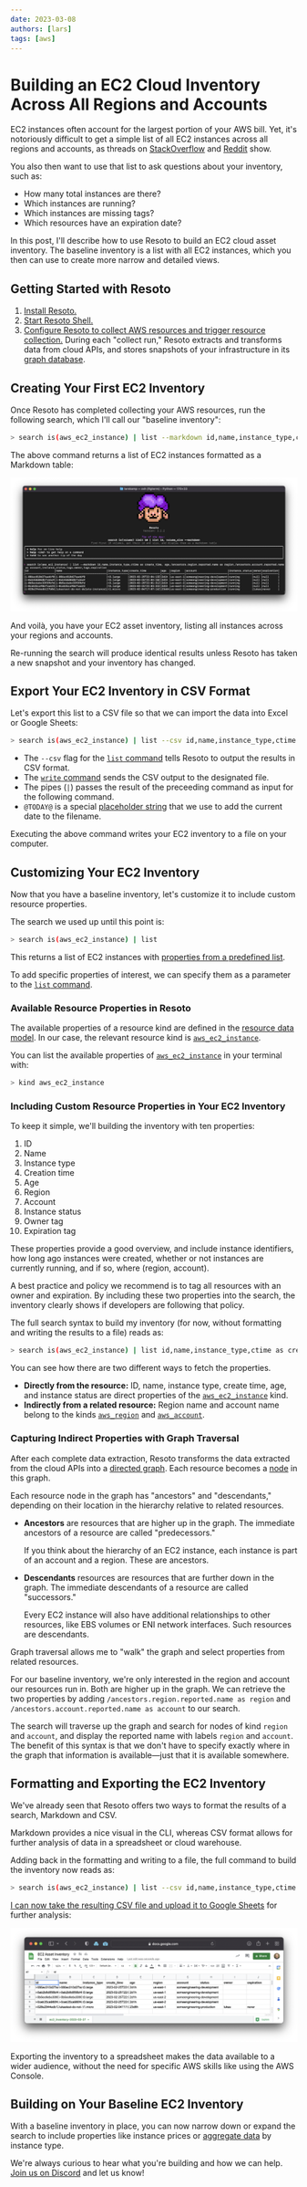 ```yaml
---
date: 2023-03-08
authors: [lars]
tags: [aws]
---
```


# Building an EC2 Cloud Inventory Across All Regions and Accounts

EC2 instances often account for the largest portion of your AWS bill. Yet, it's notoriously difficult to get a simple list of all EC2 instances across all regions and accounts, as threads on [StackOverflow](https://stackoverflow.com/questions/42086712/how-to-see-all-running-amazon-ec2-instances-across-all-regions) and [Reddit](https://www.reddit.com/r/aws/comments/s83381/list_ec2_instances_from_all_accounts_in_all) show.

You also then want to use that list to ask questions about your inventory, such as:

- How many total instances are there?
- Which instances are running?
- Which instances are missing tags?
- Which resources have an expiration date?

In this post, I'll describe how to use Resoto to build an EC2 cloud asset inventory. The baseline inventory is a list with all EC2 instances, which you then can use to create more narrow and detailed views.

<!--truncate-->

## Getting Started with Resoto

1. [Install Resoto.](/docs/getting-started/install-resoto)
2. [Start Resoto Shell.](/docs/getting-started/launch-resoto#launching-resoto-shell)
3. [Configure Resoto to collect AWS resources and trigger resource collection.](/docs/how-to-guides/data-sources/collect-aws-resource-data) During each "collect run," Resoto extracts and transforms data from cloud APIs, and stores snapshots of your infrastructure in its [graph database](/docs/concepts/asset-inventory-graph).

## Creating Your First EC2 Inventory

Once Resoto has completed collecting your AWS resources, run the following search, which I'll call our "baseline inventory":

```bash
> search is(aws_ec2_instance) | list --markdown id,name,instance_type,ctime as create_time, age,/ancestors.region.reported.name as region,/ancestors.account.reported.name as account,instance_status,tags.owner,tags.expiration
```

The above command returns a list of EC2 instances formatted as a Markdown table:

![Screenshot of search result in Resoto Shell](./img/resoto-shell.png)

And voilà, you have your EC2 asset inventory, listing all instances across your regions and accounts.

Re-running the search will produce identical results unless Resoto has taken a new snapshot and your inventory has changed.

## Export Your EC2 Inventory in CSV Format

Let's export this list to a CSV file so that we can import the data into Excel or Google Sheets:

```bash
> search is(aws_ec2_instance) | list --csv id,name,instance_type,ctime as create_time, age,/ancestors.region.reported.name as region,/ancestors.account.reported.name as account,instance_status,tags.owner,tags.expiration | write ec2_inventory-@TODAY@.csv
```

- The `--csv` flag for the [`list` command](/docs/reference/cli/format-commands/list) tells Resoto to output the results in CSV format.
- The [`write` command](/docs/reference/cli/miscellaneous-commands/write) sends the CSV output to the designated file.
- The pipes (`|`) passes the result of the preceeding command as input for the following command.
- `@TODAY@` is a special [placeholder string](/docs/reference/cli#placeholder-strings) that we use to add the current date to the filename.

Executing the above command writes your EC2 inventory to a file on your computer.

## Customizing Your EC2 Inventory

Now that you have a baseline inventory, let's customize it to include custom resource properties.

The search we used up until this point is:

```bash
> search is(aws_ec2_instance) | list
```

This returns a list of EC2 instances with [properties from a predefined list](/docs/reference/cli/format-commands/list#options).

To add specific properties of interest, we can specify them as a parameter to the [`list` command](/docs/reference/cli/format-commands/list).

### Available Resource Properties in Resoto

The available properties of a resource kind are defined in the [resource data model](/docs/reference/data-models). In our case, the relevant resource kind is [`aws_ec2_instance`](/docs/reference/data-models/aws#aws_ec2_instance).

You can list the available properties of [`aws_ec2_instance`](/docs/reference/data-models/aws#aws_ec2_instance) in your terminal with:

```bash
> kind aws_ec2_instance
```

### Including Custom Resource Properties in Your EC2 Inventory

To keep it simple, we'll building the inventory with ten properties:

1. ID
2. Name
3. Instance type
4. Creation time
5. Age
6. Region
7. Account
8. Instance status
9. Owner tag
10. Expiration tag

These properties provide a good overview, and include instance identifiers, how long ago instances were created, whether or not instances are currently running, and if so, where (region, account).

A best practice and policy we recommend is to tag all resources with an owner and expiration. By including these two properties into the search, the inventory clearly shows if developers are following that policy.

The full search syntax to build my inventory (for now, without formatting and writing the results to a file) reads as:

```bash
> search is(aws_ec2_instance) | list id,name,instance_type,ctime as create_time, age,/ancestors.region.reported.name as region,/ancestors.account.reported.name as account,instance_status,tags.owner,tags.expiration
```

You can see how there are two different ways to fetch the properties.

- **Directly from the resource:** ID, name, instance type, create time, age, and instance status are direct properties of the [`aws_ec2_instance`](/docs/reference/data-models/aws#aws_ec2_instance) kind.
- **Indirectly from a related resource:** Region name and account name belong to the kinds [`aws_region`](/docs/reference/data-models/aws#aws_region) and [`aws_account`](/docs/reference/data-models/aws#aws_account).

### Capturing Indirect Properties with Graph Traversal

After each complete data extraction, Resoto transforms the data extracted from the cloud APIs into a [directed graph](/docs/concepts/asset-inventory-graph). Each resource becomes a [node](/docs/concepts/asset-inventory-graph#nodes) in this graph.

Each resource node in the graph has "ancestors" and "descendants," depending on their location in the hierarchy relative to related resources.

- **Ancestors** are resources that are higher up in the graph. The immediate ancestors of a resource are called "predecessors."

  If you think about the hierarchy of an EC2 instance, each instance is part of an account and a region. These are ancestors.

- **Descendants** resources are resources that are further down in the graph. The immediate descendants of a resource are called "successors."

  Every EC2 instance will also have additional relationships to other resources, like EBS volumes or ENI network interfaces. Such resources are descendants.

Graph traversal allows me to "walk" the graph and select properties from related resources.

For our baseline inventory, we're only interested in the region and account our resources run in. Both are higher up in the graph. We can retrieve the two properties by adding `/ancestors.region.reported.name as region` and `/ancestors.account.reported.name as account` to our search.

The search will traverse up the graph and search for nodes of kind `region` and `account`, and display the reported name with labels `region` and `account`. The benefit of this syntax is that we don't have to specify exactly where in the graph that information is available—just that it is available somewhere.

## Formatting and Exporting the EC2 Inventory

We've already seen that Resoto offers two ways to format the results of a search, Markdown and CSV.

Markdown provides a nice visual in the CLI, whereas CSV format allows for further analysis of data in a spreadsheet or cloud warehouse.

Adding back in the formatting and writing to a file, the full command to build the inventory now reads as:

```bash
> search is(aws_ec2_instance) | list --csv id,name,instance_type,ctime as create_time, age,/ancestors.region.reported.name as region,/ancestors.account.reported.name as account,instance_status,tags.owner,tags.expiration | write ec2_inventory-@TODAY@.csv
```

[I can now take the resulting CSV file and upload it to Google Sheets](/docs/how-to-guides/data-export/export-data-to-google-sheets) for further analysis:

![Screenshot of search results imported into Google Sheets](./img/google-sheets.png)

Exporting the inventory to a spreadsheet makes the data available to a wider audience, without the need for specific AWS skills like using the AWS Console.

## Building on Your Baseline EC2 Inventory

With a baseline inventory in place, you can now narrow down or expand the search to include properties like instance prices or [aggregate data](/docs/reference/search/aggregation) by instance type.

We're always curious to hear what you're building and how we can help. [Join us on Discord](https://discord.gg/someengineering) and let us know!
